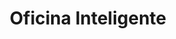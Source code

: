 ---
layout: post
type: post
title: Oficina Inteligente

description: "Desenvolvimento do site da Oficina Inteligente utilizando Jekyll."
categories: ['portfolio']
tags: ['Front-end']
type: single
live: "https://oficinainteligente.com.br/"
permalink: /portfolio/:title/
---